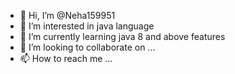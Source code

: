 - 👋 Hi, I’m @Neha159951
- 👀 I’m interested in java language 
- 🌱 I’m currently learning java 8 and above features 
- 💞️ I’m looking to collaborate on ...
- 📫 How to reach me ...

<!---
Neha159951/Neha159951 is a ✨ special ✨ repository because its `README.md` (this file) appears on your GitHub profile.
You can click the Preview link to take a look at your changes.
--->
